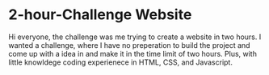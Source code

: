 # 2-hour-Challenge Website 
Hi everyone, the challenge was me trying to create a website in two hours. I wanted a challenge, where I have no preperation to build the project and come up with a idea in and make it in the time limit of two hours. Plus, with little knowldege coding experienece in HTML, CSS, and Javascript. 

